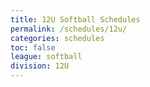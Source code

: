```yaml
---
title: 12U Softball Schedules
permalink: /schedules/12u/
categories: schedules
toc: false
league: softball
division: 12U
---
```


<script src="https://widgets.gc.com/static/js/sdk.v1.js"></script>
<div id="gc-scoreboard-widget-36bi"></div>
<script>
    window.GC.scoreboard.init({
        target: "#gc-scoreboard-widget-36bi",
        widgetId: "32ef962e-bd34-4438-a8b7-4d945c54fae6",
        maxVerticalGamesVisible: 6,
    })
</script>

